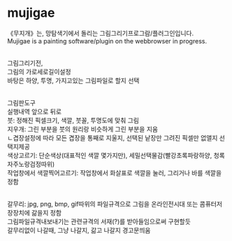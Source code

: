 # mujigae
《무지개》는, 망탐색기에서 돌리는 그림그리기프로그람/플러그인입니다. <br>
Mujigae is a painting software/plugin on the webbrowser in progress. <br><br>

그림그리기전, <br>
그림의 가로세로길이설정<br>
바탕은 하양, 투명, 가지고있는 그림파일로 할지 선택<br><br>

그림판도구<br>
실행내역 앞으로 뒤로<br>
붓: 정해진 픽셀크기, 색깔, 붓꼴, 투명도에 맞춰 그림<br>
지우개: 그린 부분을 붓의 원리랑 비슷하게 그린 부분을 지움<br>
ㄴ겹장설정에 따라 모든 겹장을 통째로 지울지, 선택된 낱장만 그려진 픽셀만 없앨지 선택지제공<br>
색상고르기: 단순색상(대표적인 색깔 몇가지만), 세밀선택물감(빨강초록파랑하양, 청록자주노랑검정따위)<br>
작업창에서 색깔찍어고르기: 작업창에서 화살표로 색깔을 눌러, 그리거나 바를 색깔을 정함<br><br>

갈무리: jpg, png, bmp, gif따위의 파일규격으로 그림을 온라인전시대 또는 콤퓨터저장장치에 갊을지 정함<br>
그림파일규격내보내기는 관련규격의 서재(?)를 받아들임으로써 구현할듯<br>
갈무리없이 나갈때, 그냥 나갈지, 갊고 나갈지 경고문띄움<br><br>
